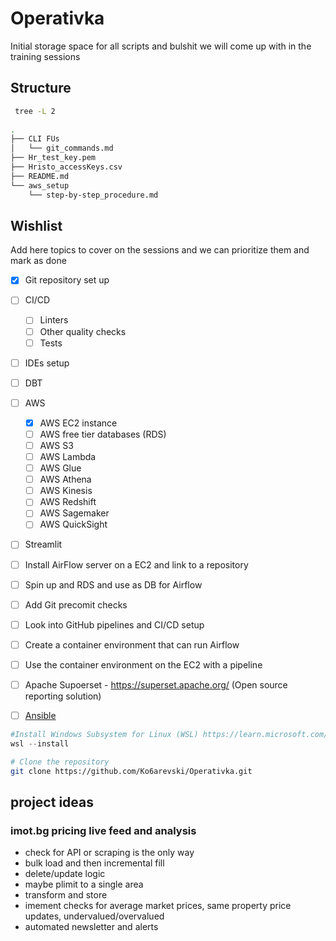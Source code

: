 # Operativka
Initial storage space for all scripts and bulshit we will come up with in the training sessions

## Structure
```bash
 tree -L 2
 
.
├── CLI FUs
│   └── git_commands.md
├── Hr_test_key.pem
├── Hristo_accessKeys.csv
├── README.md
└── aws_setup
    └── step-by-step_procedure.md
```

## Wishlist
Add here topics to cover on the sessions and we can prioritize them and mark as done

- [x] Git repository set up
- [ ] CI/CD
  - [ ] Linters
  - [ ] Other quality checks
  - [ ] Tests
- [ ] IDEs setup
- [ ] DBT
- [ ] AWS
  - [x] AWS EC2 instance
  - [ ] AWS free tier databases (RDS)
  - [ ] AWS S3
  - [ ] AWS Lambda
  - [ ] AWS Glue
  - [ ] AWS Athena
  - [ ] AWS Kinesis
  - [ ] AWS Redshift
  - [ ] AWS Sagemaker
  - [ ] AWS QuickSight
- [ ] Streamlit
- [ ] Install AirFlow server on a EC2 and link to a repository
- [ ] Spin up and RDS and use as DB for Airflow
- [ ] Add Git precomit checks
- [ ] Look into GitHub pipelines and CI/CD setup
- [ ] Create a container environment that can run Airflow
- [ ] Use the container environment on the EC2 with a pipeline
- [ ] Apache Supoerset - https://superset.apache.org/ (Open source reporting solution)
- [ ] [Ansible](https://www.ansible.com/)


```PowerShell
#Install Windows Subsystem for Linux (WSL) https://learn.microsoft.com/en-us/windows/wsl/install
wsl --install
```

```bash
# Clone the repository
git clone https://github.com/Ko6arevski/Operativka.git
```

## project ideas

### imot.bg pricing live feed and analysis
- check for API or scraping is the only way
- bulk load and then incremental fill
- delete/update logic
- maybe plimit to a single area
- transform and store
- imement checks for average market prices, same property price updates, undervalued/overvalued
- automated newsletter and alerts
